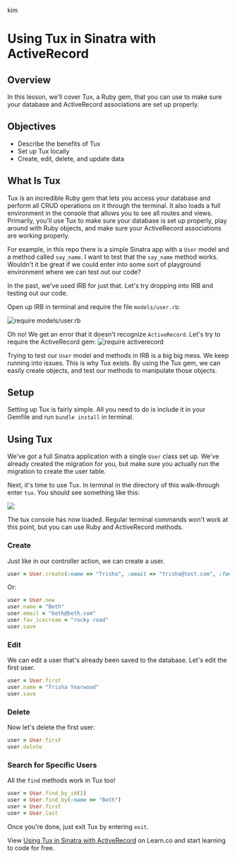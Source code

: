 kim
# Using Tux in Sinatra with ActiveRecord

## Overview

In this lesson, we'll cover Tux, a Ruby gem, that you can use to make sure your database and ActiveRecord associations are set up properly. 

## Objectives

* Describe the benefits of Tux
* Set up Tux locally
* Create, edit, delete, and update data

## What Is Tux

Tux is an incredible Ruby gem that lets you access your database and perform all CRUD operations on it through the terminal. It also loads a full environment in the console that allows you to see all routes and views. Primarily, you'll use Tux to make sure your database is set up properly, play around with Ruby objects, and make sure your ActiveRecord associations are working properly.

For example, in this repo there is a simple Sinatra app with a `User` model and a method called `say_name`. I want to test that the `say_name` method works. Wouldn't it be great if we could enter into some sort of playground environment where we can test out our code?

In the past, we've used IRB for just that. Let's try dropping into IRB and testing out our code. 

Open up IRB in terminal and require the file `models/user.rb`:

![require models/user.rb](http://readme-pics.s3.amazonaws.com/sinatra-tux-irb-error.png)

Oh no! We get an error that it doesn't recognize `ActiveRecord`. Let's try to require the ActiveRecord gem:
![require activerecord](http://readme-pics.s3.amazonaws.com/sinatra-tux-irb-error2.png)

Trying to test our `User` model and methods in IRB is a big big mess. We keep running into issues. This is why Tux exists. By using the Tux gem, we can easily create objects, and test our methods to manipulate those objects.

## Setup

Setting up Tux is fairly simple. All you need to do is include it in your Gemfile and run `bundle install` in terminal.

## Using Tux

We've got a full Sinatra application with a single `User` class set up. We've already created the migration for you, but make sure you actually run the migration to create the user table.

Next, it's time to use Tux. In terminal in the directory of this walk-through enter `tux`. You should see something like this:

<img src="https://curriculum-content.s3.amazonaws.com/web-development/Sinatra/Tux.png">

The tux console has now loaded. Regular terminal commands won't work at this point, but you can use Ruby and ActiveRecord methods.

### Create

Just like in our controller action, we can create a user.

```ruby
user = User.create(:name => "Trisha", :email => "trisha@test.com", :fav_icecream => "mint chocolate chip")
```

Or:

```ruby
user = User.new
user.name = "Beth"
user.email = "beth@beth.com"
user.fav_icecream = "rocky road"
user.save
```

### Edit

We can edit a user that's already been saved to the database. Let's edit the first user.

```ruby
user = User.first
user.name = "Trisha Yearwood"
user.save
```

### Delete

Now let's delete the first user:

```ruby
user = User.first
user.delete
```

### Search for Specific Users

All the `find` methods work in Tux too!

```ruby
user = User.find_by_id(2)
user = User.find_by(:name => "Beth")
user = User.first
user = User.last
```

Once you're done, just exit Tux by entering `exit`.

<p data-visibility='hidden'>View <a href='https://learn.co/lessons/sinatra-activerecord-using-tux' title='Using Tux in Sinatra with ActiveRecord'>Using Tux in Sinatra with ActiveRecord</a> on Learn.co and start learning to code for free.</p>
